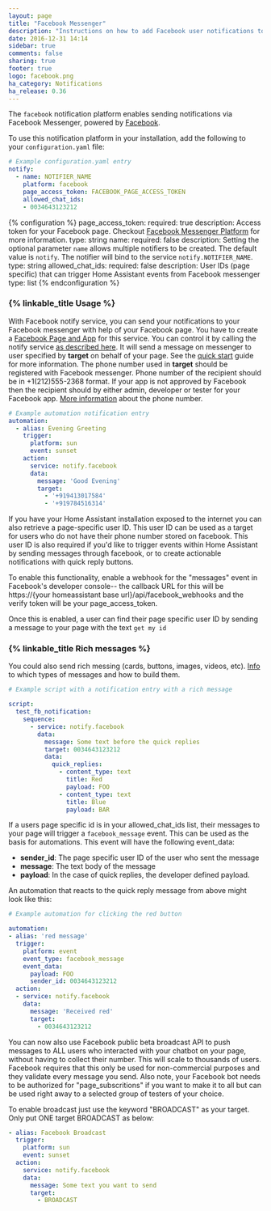 ```yaml
---
layout: page
title: "Facebook Messenger"
description: "Instructions on how to add Facebook user notifications to Home Assistant."
date: 2016-12-31 14:14
sidebar: true
comments: false
sharing: true
footer: true
logo: facebook.png
ha_category: Notifications
ha_release: 0.36
---
```


The `facebook` notification platform enables sending notifications via Facebook Messenger, powered by [Facebook](https://facebook.com).

To use this notification platform in your installation, add the following to your `configuration.yaml` file:

```yaml
# Example configuration.yaml entry
notify:
  - name: NOTIFIER_NAME
    platform: facebook
    page_access_token: FACEBOOK_PAGE_ACCESS_TOKEN
    allowed_chat_ids:
    - 0034643123212
```

{% configuration %}
page_access_token:
  required: true
  description: Access token for your Facebook page. Checkout [Facebook Messenger Platform](https://developers.facebook.com/docs/messenger-platform/guides/setup) for more information.
  type: string
name:
  required: false
  description: Setting the optional parameter `name` allows multiple notifiers to be created. The default value is `notify`. The notifier will bind to the service `notify.NOTIFIER_NAME`.
  type: string
allowed_chat_ids:
  required: false
  description: User IDs (page specific) that can trigger Home Assistant events from Facebook messenger
  type: list
{% endconfiguration %}

### {% linkable_title Usage %}

With Facebook notify service, you can send your notifications to your Facebook messenger with help of your Facebook page. You have to create a [Facebook Page and App](https://developers.facebook.com/docs/messenger-platform/guides/quick-start) for this service. You can control it by calling the notify service [as described here](/components/notify/). It will send a message on messenger to user specified by **target** on behalf of your page. See the [quick start](https://developers.facebook.com/docs/messenger-platform/guides/quick-start) guide for more information.
The phone number used in **target** should be registered with Facebook messenger. Phone number of the recipient should be in +1(212)555-2368 format. If your app is not approved by Facebook then the recipient should by either admin, developer or tester for your Facebook app. [More information](https://developers.facebook.com/docs/messenger-platform/send-api-reference#phone_number) about the phone number.

```yaml
# Example automation notification entry
automation:
  - alias: Evening Greeting
    trigger:
      platform: sun
      event: sunset
    action:
      service: notify.facebook
      data:
        message: 'Good Evening'
        target:
          - '+919413017584'
          - '+919784516314'
```

If you have your Home Assistant installation exposed to the internet you can also retrieve a page-specific user ID. This user ID can be used as a target for users who do not have their phone number stored on facebook. This user ID is also required if you'd like to trigger events within Home Assistant by sending messages through facebook, or to create actionable notifications with quick reply buttons.

To enable this functionality, enable a webhook for the "messages" event in Facebook's developer console-- the callback URL for this will be https://{your homeassistant base url}/api/facebook_webhooks and the verify token will be your page_access_token.

Once this is enabled, a user can find their page specific user ID by sending a message to your page with the text `get my id`

### {% linkable_title Rich messages %}
You could also send rich messing (cards, buttons, images, videos, etc). [Info](https://developers.facebook.com/docs/messenger-platform/send-api-reference) to which types of messages and how to build them.

```yaml
# Example script with a notification entry with a rich message

script:
  test_fb_notification:
    sequence:
      - service: notify.facebook
        data:
          message: Some text before the quick replies
          target: 0034643123212
          data:
            quick_replies:
              - content_type: text
                title: Red
                payload: FOO
              - content_type: text
                title: Blue
                payload: BAR
```

If a users page specific id is in your allowed_chat_ids list, their messages to your page will trigger a `facebook_message` event. This can be used as the basis for automations. This event will have the following event_data:

- **sender_id**: The page specific user ID of the user who sent the message
- **message**: The text body of the message
- **payload**: In the case of quick replies, the developer defined payload.

An automation that reacts to the quick reply message from above might look like this:

```yaml
# Example automation for clicking the red button

automation:
- alias: 'red message'
  trigger:
    platform: event
    event_type: facebook_message
    event_data:
      payload: FOO
      sender_id: 0034643123212
  action:
  - service: notify.facebook
    data:
      message: 'Received red'
      target:
        - 0034643123212
```

You can now also use Facebook public beta broadcast API to push messages to ALL users who interacted with your chatbot on your page, without having to collect their number. This will scale to thousands of users. Facebook requires that this only be used for non-commercial purposes and they validate every message you send. Also note, your Facebook bot needs to be authorized for "page_subscritions" if you want to make it to all but can be used right away to a selected group of testers of your choice. 

To enable broadcast just use the keyword "BROADCAST" as your target. Only put ONE target BROADCAST as below:

```yaml
- alias: Facebook Broadcast
  trigger:
    platform: sun
    event: sunset
  action:
    service: notify.facebook
    data:
      message: Some text you want to send
      target:
        - BROADCAST
```

